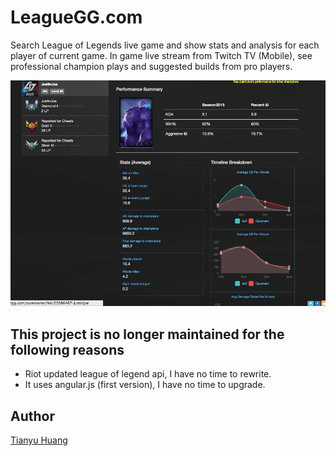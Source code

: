 # LeagueGG.com

Search League of Legends live game and show stats and analysis for each player of current game. In game live stream from Twitch TV (Mobile), see professional champion plays and suggested builds from pro players.


![GUI](doc/leaguegg-stats.png)

## This project is no longer maintained for the following reasons

  - Riot updated league of legend api, I have no time to rewrite.
  - It uses angular.js (first version), I have no time to upgrade.

## Author

  [Tianyu Huang](http://www.devporo.com)